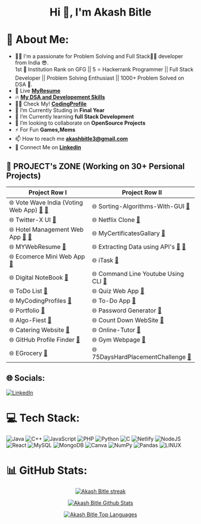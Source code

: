 <h1 align="center">Hi 👋, I'm <b>Akash Bitle</b></h1>

# 💫 About Me:
- 👨‍💻 I'm a passionate for Problem Solving and Full Stack👨‍💻 developer from India 😎.<br>1st 🥇 Institution Rank on GFG || 5 ⭐ Hackerrank Programmer || Full Stack Developer || Problem Solving Enthusiast || 1000+ Problem Solved on DSA 🧡.
- 📔 Live [**MyResume**](https://drive.google.com/file/d/1knysyrsUOQuov7YQlbTrqciLvG5znFDN/view?usp=sharing)
- 🔥 [**My DSA and Developement Skills**](https://linktr.ee/akash_bitle)
- 👨‍💻 Check My! [**CodingProfile**](https://bitleakash6.github.io/MyCodingProfiles/)
- 🔭 I’m Currently Studing in **Final Year**
- 📘 I’m Currently learning ****full Stack Development****
- 👯 I’m looking to collaborate on **OpenSource Projects**
- ⚡ For Fun **Games,Mems**
- 📫 How to reach me **akashbitle3@gmail.com**
- 🔗 Connect Me on [**Linkedin**](https://linkedin.com/in/https://linkedin.com/akash-bitle)

## 📝 PROJECT's ZONE (Working on 30+ Persional Projects)

| Project Row I                        | Project Row II      |
|------------------------------------|----------------------------------------|
| 🌐  Vote Wave India (Voting Web App) [**🔗**](https://votewaveindia-webapplication.onrender.com/) [**:file_folder:**](https://github.com/bitleakash6/Voting-WebApplication) | 🌐 Sorting-Algorithms-With-GUI [**🔗**](https://bitleakash6.github.io/Sorting-Visualizer-Web-Application/) | 
| 🌐 Twitter-X UI [**🔗**](https://akash-x.netlify.app/)  | 🌐 Netflix Clone [**🔗**](https://cineplexify.netlify.app/) | 
| 🌐 Hotel Management Web App [**🔗**](https://hotels-b4j6.onrender.com/) [**:file_folder:**](https://github.com/bitleakash6/Hotels-web-Application-nodejs-) | 🌐 MyCertificatesGallary [**🔗**](https://bitleakash6.github.io/MyAllCertificates/) | 
| 🌐 MYWebResume [**🔗**](https://bitleakash6.github.io/ResumeUsingHTML/) | 🌐 Extracting Data using API's [**🔗**]() [**📂**](https://github.com/bitleakash6/FetcchingDataUsingAPIs) | 
| 🌐 Ecomerce Mini Web App [**🔗**](https://miniecomercereactjs.netlify.app/) | 🌐 iTask [**🔗**](https://taskai1.netlify.app/) | 
| 🌐 Digital NoteBook [**📂**](https://github.com/bitleakash6/DigitalNoteBook) | 🌐 Command Line Youtube Using CLI  [**📂**](https://github.com/bitleakash6/YouTube-Using-Command-Line-Interface) |
| 🌐 ToDo List [**🔗**](https://daytodayplanner.netlify.app/) | 🌐 Quiz Web App [**🔗**](https://bitleakash6.github.io/MyQuizApp/) | 
| 🌐 MyCodingProfiles [**🔗**](https://bitleakash6.github.io/MyCodingProfiles/) | 🌐 To-Do App [**🔗**](https://bitleakash6.github.io/To-Do-App/) | 
| 🌐 Portfolio [**🔗**]() | 🌐 Password Generator [**🔗**](https://bitleakash6.github.io/Password_GeneratorApp/) |
| 🌐 Algo-Fiest [**🔗**](https://bitleakash6.github.io/algo-fiesta.github.io/) | 🌐 Count Down WebSite [**🔗**](https://bitleakash6.github.io/CountDownWebpage/) | 
| 🌐 Catering Website [**🔗**](https://bitleakash6.github.io/Catering_Webpage/) | 🌐 Online-Tutor [**🔗**](https://bitleakash6.github.io/Onlinetutor/) | 
| 🌐 GitHub Profile Finder [**🔗**](https://bitleakash6.github.io/GitHub_Profiles_App/) | 🌐 Gym Webpage [**🔗**](https://bitleakash6.github.io/GymWebPage/) | 
| 🌐 EGrocery [**🔗**](https://bitleakash6.github.io/E-Grocery/) | 🌐 75DaysHardPlacementChallenge [**🔗**](https://github.com/bitleakash6/75DaysHardPlacementChallenge) | 


## 🌐 Socials:
[![LinkedIn](https://img.shields.io/badge/LinkedIn-%230077B5.svg?logo=linkedin&logoColor=white)](https://linkedin.com/in/https://linkedin.com/akash-bitle) 


# 💻 Tech Stack:
![Java](https://img.shields.io/badge/java-%23ED8B00.svg?style=plastic&logo=java&logoColor=white) ![C++](https://img.shields.io/badge/c++-%2300599C.svg?style=plastic&logo=c%2B%2B&logoColor=white) ![JavaScript](https://img.shields.io/badge/javascript-%23323330.svg?style=plastic&logo=javascript&logoColor=%23F7DF1E) ![PHP](https://img.shields.io/badge/php-%23777BB4.svg?style=plastic&logo=php&logoColor=white) ![Python](https://img.shields.io/badge/python-3670A0?style=plastic&logo=python&logoColor=ffdd54) ![C](https://img.shields.io/badge/c-%2300599C.svg?style=plastic&logo=c&logoColor=white) ![Netlify](https://img.shields.io/badge/netlify-%23000000.svg?style=plastic&logo=netlify&logoColor=#00C7B7) ![NodeJS](https://img.shields.io/badge/node.js-6DA55F?style=plastic&logo=node.js&logoColor=white) ![React](https://img.shields.io/badge/react-%2320232a.svg?style=plastic&logo=react&logoColor=%2361DAFB) ![MySQL](https://img.shields.io/badge/mysql-%2300f.svg?style=plastic&logo=mysql&logoColor=white) ![MongoDB](https://img.shields.io/badge/MongoDB-%234ea94b.svg?style=plastic&logo=mongodb&logoColor=white) ![Canva](https://img.shields.io/badge/Canva-%2300C4CC.svg?style=plastic&logo=Canva&logoColor=white) ![NumPy](https://img.shields.io/badge/numpy-%23013243.svg?style=plastic&logo=numpy&logoColor=white) ![Pandas](https://img.shields.io/badge/pandas-%23150458.svg?style=plastic&logo=pandas&logoColor=white) ![LINUX](https://img.shields.io/badge/Linux-FCC624?style=plastic&logo=linux&logoColor=black)


# 📊 GitHub Stats:
<p align="center">
    <a href="https://https://github.com/bitleakash6/github-readme-streak-stats">
        <img title="🔥 Get streak stats for your profile at git.io/streak-stats" alt="Akash Bitle streak" src="https://github-readme-streak-stats.herokuapp.com/?user=bitleakash6&theme=black-ice&hide_border=true&stroke=0000&background=060A0CD0"/>
    </a>
</p>

<p align="center">
    <a href="https://github.com/bitleakash6/github-readme-stats"><img alt="Akash Bitle Github Stats" src="https://github-readme-stats.vercel.app/api?username=bitleakash6&show_icons=true&count_private=true&theme=react&hide_border=true&bg_color=0D1117" />
    </a>
</p>
<p align="center">
    <a href="https://github.com/bitleakash6/github-readme-stats"><img alt="Akash Bitle Top Languages" src="https://github-readme-stats.vercel.app/api/top-langs/?username=bitleakash6&langs_count=8&count_private=true&layout=compact&theme=react&hide_border=true&bg_color=0D1117" />
    </a>
</p>

